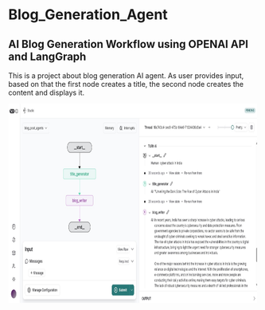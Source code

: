 # Blog_Generation_Agent

## AI Blog Generation Workflow using OPENAI API and LangGraph

This is a project about blog generation AI agent. As user provides input, based on that the first node creates a title, the second node creates the content and displays it.

<img src="blog_post_agent.jpg" alt="Blog Generation" width="500" height="400">